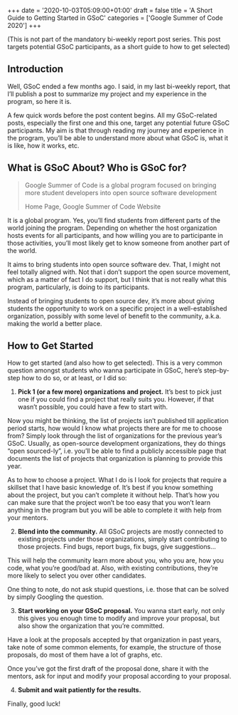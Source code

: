 +++
date = '2020-10-03T05:09:00+01:00'
draft = false
title = 'A Short Guide to Getting Started in GSoC'
categories = ['Google Summer of Code 2020']
+++

(This is not part of the mandatory bi-weekly report post series. This post targets potential GSoC participants, as a short guide to how to get selected)

## Introduction

Well, GSoC ended a few months ago. I said, in my last bi-weekly report, that I’ll publish a post to summarize my project and my experience in the program, so here it is.

A few quick words before the post content begins. All my GSoC-related posts, especially the first one and this one, target any potential future GSoC participants. My aim is that through reading my journey and experience in the program, you’ll be able to understand more about what GSoC is, what it is like, how it works, etc.

## What is GSoC About? Who is GSoC for?

> Google Summer of Code is a global program focused on bringing more student developers into open source software development
>
> Home Page, Google Summer of Code Website

It is a global program. Yes, you’ll find students from different parts of the world joining the program. Depending on whether the host organization hosts events for all participants, and how willing you are to participante in those activities, you’ll most likely get to know someone from another part of the world.

It aims to bring students into open source software dev. That, I might not feel totally aligned with. Not that i don’t support the open source movement, which as a matter of fact I do support, but I think that is not really what this program, particularly, is doing to its participants.

Instead of bringing students to open source dev, it’s more about giving students the opportunity to work on a specific project in a well-established organization, possibly with some level of benefit to the community, a.k.a. making the world a better place.

## How to Get Started

How to get started (and also how to get selected). This is a very common question amongst students who wanna participate in GSoC, here’s step-by-step how to do so, or at least, or I did so:

1) **Pick 1 (or a few more) organizations and project.** It’s best to pick just one if you could find a project that really suits you. However, if that wasn’t possible, you could have a few to start with.

Now you might be thinking, the list of projects isn’t published till application period starts, how would I know what projects there are for me to choose from? Simply look through the list of organizations for the previous year’s GSoC. Usually, as open-source development organizations, they do things “open sourced-ly”, i.e. you’ll be able to find a publicly accessible page that documents the list of projects that organization is planning to provide this year.

As to how to choose a project. What I do is I look for projects that require a skillset that I have basic knowledge of. It’s best if you know something about the project, but you can’t complete it without help. That’s how you can make sure that the project won’t be too easy that you won’t learn anything in the program but you will be able to complete it with help from your mentors.

2) **Blend into the community.** All GSoC projects are mostly connected to existing projects under those organizations, simply start contributing to those projects. Find bugs, report bugs, fix bugs, give suggestions…

This will help the community learn more about you, who you are, how you code, what you’re good/bad at. Also, with existing contributions, they’re more likely to select you over other candidates.

One thing to note, do not ask stupid questions, i.e. those that can be solved by simply Googling the question.

3) **Start working on your GSoC proposal.** You wanna start early, not only this gives you enough time to modify and improve your proposal, but also show the organization that you’re committed.

Have a look at the proposals accepted by that organization in past years, take note of some common elements, for example, the structure of those proposals, do most of them have a lot of graphs, etc.

Once you’ve got the first draft of the proposal done, share it with the mentors, ask for input and modify your proposal according to your proposal.

4) **Submit and wait patiently for the results.**

Finally, good luck!
